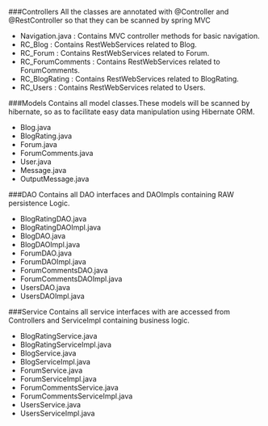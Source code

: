 ###Controllers 
All the classes are annotated with @Controller and @RestController so that they can be scanned by spring MVC
-	Navigation.java :  Contains MVC controller methods for basic navigation.
-	RC_Blog : Contains RestWebServices related to Blog.
-	RC_Forum : Contains RestWebServices related to Forum.
-	RC_ForumComments : Contains RestWebServices related to ForumComments.
-	RC_BlogRating : Contains RestWebServices related to BlogRating.
-	RC_Users : Contains RestWebServices related to Users.

###Models
Contains all model classes.These models will be scanned by hibernate, so as to facilitate easy data manipulation using Hibernate ORM.
-   Blog.java
-   BlogRating.java
-   Forum.java
-   ForumComments.java
-   User.java
-   Message.java
-   OutputMessage.java         	

###DAO 
Contains all DAO interfaces and DAOImpls containing RAW persistence Logic. 
- BlogRatingDAO.java
- BlogRatingDAOImpl.java
- BlogDAO.java
- BlogDAOImpl.java
- ForumDAO.java
- ForumDAOImpl.java
- ForumCommentsDAO.java
- ForumCommentsDAOImpl.java
- UsersDAO.java
- UsersDAOImpl.java

###Service
Contains all service interfaces with are accessed from Controllers and ServiceImpl containing business logic.
- BlogRatingService.java
- BlogRatingServiceImpl.java
- BlogService.java
- BlogServiceImpl.java
- ForumService.java
- ForumServiceImpl.java
- ForumCommentsService.java
- ForumCommentsServiceImpl.java
- UsersService.java
- UsersServiceImpl.java
